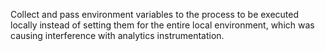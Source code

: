Collect and pass environment variables to the process to be executed locally instead of setting them for the entire local environment, which was causing interference with analytics instrumentation.